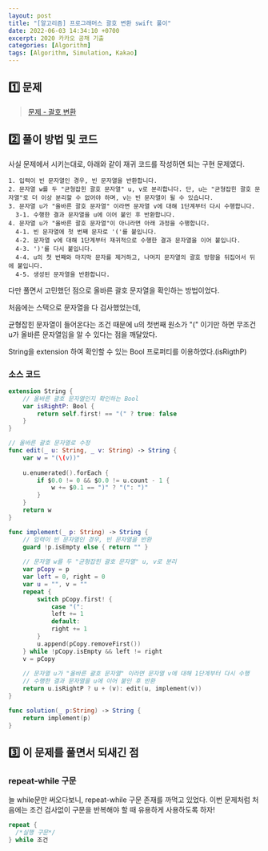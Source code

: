 ```yaml
---
layout: post
title: "[알고리즘] 프로그래머스 괄호 변환 swift 풀이"
date: 2022-06-03 14:34:10 +0700
excerpt: 2020 카카오 공채 기출
categories: [Algorithm]
tags: [Algorithm, Simulation, Kakao]
---
```


## **1️⃣ 문제**

> [문제 - 괄호 변환](https://programmers.co.kr/learn/courses/30/lessons/60058)

## 2️⃣ 풀이 방법 및 코드

사실 문제에서 시키는대로, 아래와 같이 재귀 코드를 작성하면 되는 구현 문제였다.

```
1. 입력이 빈 문자열인 경우, 빈 문자열을 반환합니다. 
2. 문자열 w를 두 "균형잡힌 괄호 문자열" u, v로 분리합니다. 단, u는 "균형잡힌 괄호 문자열"로 더 이상 분리할 수 없어야 하며, v는 빈 문자열이 될 수 있습니다. 
3. 문자열 u가 "올바른 괄호 문자열" 이라면 문자열 v에 대해 1단계부터 다시 수행합니다. 
  3-1. 수행한 결과 문자열을 u에 이어 붙인 후 반환합니다. 
4. 문자열 u가 "올바른 괄호 문자열"이 아니라면 아래 과정을 수행합니다. 
  4-1. 빈 문자열에 첫 번째 문자로 '('를 붙입니다. 
  4-2. 문자열 v에 대해 1단계부터 재귀적으로 수행한 결과 문자열을 이어 붙입니다. 
  4-3. ')'를 다시 붙입니다. 
  4-4. u의 첫 번째와 마지막 문자를 제거하고, 나머지 문자열의 괄호 방향을 뒤집어서 뒤에 붙입니다. 
  4-5. 생성된 문자열을 반환합니다.
```



다만 풀면서 고민했던 점으로 올바른 괄호 문자열을 확인하는 방법이었다.

처음에는 스택으로 문자열을 다 검사했었는데, 

균형잡힌 문자열이 들어온다는 조건 때문에 u의 첫번째 원소가 "(" 이기만 하면 무조건 u가 올바른 문자열임을 알 수 있다는 점을 깨달았다.

String을 extension 하여 확인할 수 있는 Bool 프로퍼티를 이용하였다.(isRigthP)

### 소스 코드

``` swift
extension String {
    // 올바른 괄호 문자열인지 확인하는 Bool
    var isRightP: Bool {
        return self.first! == "(" ? true: false
    }
}

// 올바른 괄호 문자열로 수정
func edit(_ u: String, _ v: String) -> String {
    var w = "(\(v))"
    
    u.enumerated().forEach {
        if $0.0 != 0 && $0.0 != u.count - 1 {
            w += $0.1 == ")" ? "(": ")"
        }
    }
    return w
}

func implement(_ p: String) -> String {
    // 입력이 빈 문자열인 경우, 빈 문자열을 반환
    guard !p.isEmpty else { return "" }
    
    // 문자열 w를 두 "균형잡힌 괄호 문자열" u, v로 분리
    var pCopy = p
    var left = 0, right = 0
    var u = "", v = ""
    repeat {
        switch pCopy.first! {
            case "(":
            left += 1
            default:
            right += 1
        }
        u.append(pCopy.removeFirst())
    } while !pCopy.isEmpty && left != right
    v = pCopy
    
    // 문자열 u가 "올바른 괄호 문자열" 이라면 문자열 v에 대해 1단계부터 다시 수행
    // 수행한 결과 문자열을 u에 이어 붙인 후 반환
    return u.isRightP ? u + (v): edit(u, implement(v))
}

func solution(_ p:String) -> String {
    return implement(p)
}
```



## :three: 이 문제를 풀면서 되새긴 점

### repeat-while 구문

늘 while문만 써오다보니, repeat-while 구문 존재를 까먹고 있었다. 이번 문제처럼 처음에는 조건 검사없이 구문을 반복해야 할 때 유용하게 사용하도록 하자!

``` swift
repeat {
  /*실행 구문*/
} while 조건
```

